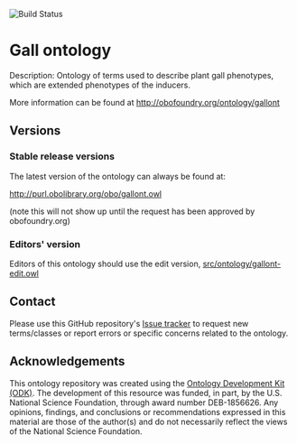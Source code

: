 
![Build Status](https://github.com/adeans/gallont/workflows/CI/badge.svg)
# Gall ontology

Description: Ontology of terms used to describe plant gall phenotypes, which are extended phenotypes of the inducers. 

More information can be found at http://obofoundry.org/ontology/gallont

## Versions

### Stable release versions

The latest version of the ontology can always be found at:

http://purl.obolibrary.org/obo/gallont.owl

(note this will not show up until the request has been approved by obofoundry.org)

### Editors' version

Editors of this ontology should use the edit version, [src/ontology/gallont-edit.owl](src/ontology/gallont-edit.owl)

## Contact

Please use this GitHub repository's [Issue tracker](https://github.com/adeans/gallont/issues) to request new terms/classes or report errors or specific concerns related to the ontology.

## Acknowledgements

This ontology repository was created using the [Ontology Development Kit (ODK)](https://github.com/INCATools/ontology-development-kit). The development of this resource was funded, in part, by the U.S. National Science Foundation, through award number DEB-1856626. Any opinions, findings, and conclusions or recommendations expressed in this material are those of the author(s) and do not necessarily reflect the views of the National Science Foundation.
